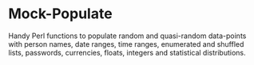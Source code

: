 Mock-Populate
=============

Handy Perl functions to populate random and quasi-random data-points with person
names, date ranges, time ranges, enumerated and shuffled lists, passwords,
currencies, floats, integers and statistical distributions.
